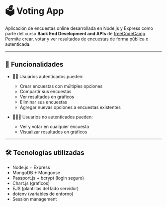 # 🗳 Voting App

Aplicación de encuestas online desarrollada en Node.js y Express como parte del curso **Back End Development and APIs** de [freeCodeCamp](https://www.freecodecamp.org/). Permite crear, votar y ver resultados de encuestas de forma pública o autenticada.

---

## 🚀 Funcionalidades

- 🧑‍💼 Usuarios autenticados pueden:
  - Crear encuestas con múltiples opciones
  - Compartir sus encuestas
  - Ver resultados en gráficos
  - Eliminar sus encuestas
  - Agregar nuevas opciones a encuestas existentes

- 🧑‍🤝‍🧑 Usuarios no autenticados pueden:
  - Ver y votar en cualquier encuesta
  - Visualizar resultados en gráficos

---

## 🛠 Tecnologías utilizadas

- Node.js + Express
- MongoDB + Mongoose
- Passport.js + bcrypt (login seguro)
- Chart.js (gráficos)
- EJS (plantillas del lado servidor)
- dotenv (variables de entorno)
- Session management
